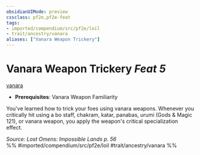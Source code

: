 ```yaml
---
obsidianUIMode: preview
cssclass: pf2e,pf2e-feat
tags:
- imported/compendium/src/pf2e/loil
- trait/ancestry/vanara
aliases: ["Vanara Weapon Trickery"]
---
```

# Vanara Weapon Trickery  *Feat 5*  
[vanara](vanara-loil.md)  

- **Prerequisites**: Vanara Weapon Familiarity

You've learned how to trick your foes using vanara weapons. Whenever you critically hit using a bo staff, chakram, katar, panabas, urumi (Gods & Magic 121), or vanara weapon, you apply the weapon's critical specialization effect.

*Source: Lost Omens: Impossible Lands p. 56*  
%% #imported/compendium/src/pf2e/loil #trait/ancestry/vanara %%